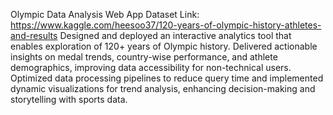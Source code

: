 Olympic Data Analysis Web App
Dataset Link: https://www.kaggle.com/heesoo37/120-years-of-olympic-history-athletes-and-results
Designed and deployed an interactive analytics tool that enables exploration of 120+ years of Olympic history. Delivered actionable insights on medal trends, country-wise performance, and athlete demographics, improving data accessibility for non-technical users. Optimized data processing pipelines to reduce query time and implemented dynamic visualizations for trend analysis, enhancing decision-making and storytelling with sports data.
